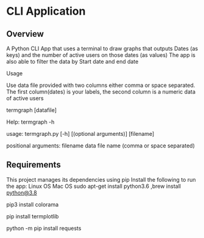 # CLI Application

## Overview
A Python CLI App that uses a terminal to draw graphs that outputs
Dates (as keys) and the number of active users on those dates (as values)
The app is also able to filter the data by Start date and end date

Usage

Use data file provided with two columns either comma or space separated.
The first column(dates) is your labels, the second column is a numeric data of active users

termgraph [datafile]

Help: termgraph -h 

usage: termgraph.py [-h] [(optional arguments)] [filename]

positional arguments:
  filename              data file name (comma or space separated)
  
## Requirements

This project manages its dependencies using pip
Install the following to run the app:
Linux OS                        Mac OS
sudo apt-get install python3.6 ,brew install python@3.8

pip3 install colorama

pip install termplotlib

python -m pip install requests
